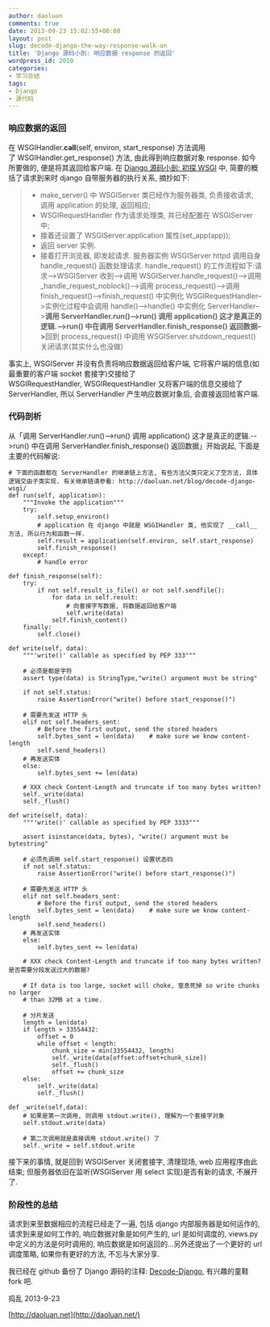 ```yaml
---
author: daoluan
comments: true
date: 2013-09-23 15:02:55+00:00
layout: post
slug: decode-django-the-way-response-walk-on
title: 'Django 源码小剖: 响应数据 response 的返回'
wordpress_id: 2010
categories:
- 学习总结
tags:
- Django
- 源代码
---
```


### 响应数据的返回


在 WSGIHandler.__call__(self, environ, start_response) 方法调用了 WSGIHandler.get_response() 方法, 由此得到响应数据对象 response. 如今所要做的, 便是将其返回给客户端. 在 [Django 源码小剖: 初探 WSGI](http://daoluan.net/blog/decode-django-wsgi/) 中, 简要的概括了请求到来时 django 自带服务器的执行关系, 摘抄如下:


<blockquote>
<ul>
<li>make_server() 中 WSGIServer 类已经作为服务器类, 负责接收请求, 调用 application 的处理, 返回相应;</li>
<li>WSGIRequestHandler 作为请求处理类, 并已经配置在 WSGIServer 中;</li>
<li>接着还设置了 WSGIServer.application 属性(set_app(app));</li>
<li>返回 server 实例.</li>
<li>接着打开浏览器, 即发起请求. 服务器实例 WSGIServer httpd 调用自身 handle_request() 函数处理请求. handle_request() 的工作流程如下:请求–&gt;WSGIServer 收到–&gt;调用 WSGIServer.handle_request()–&gt;调用 _handle_request_noblock()–&gt;调用 process_request()–&gt;调用 finish_request()–&gt;finish_request() 中实例化 WSGIRequestHandler–&gt;实例化过程中会调用 handle()–&gt;handle() 中实例化 ServerHandler–&gt;<strong>调用 ServerHandler.run()–&gt;run() 调用 application() 这才是真正的逻辑.–&gt;run() 中在调用 ServerHandler.finish_response() 返回数据–&gt;</strong>回到 process_request() 中调用 WSGIServer.shutdown_request() 关闭请求(其实什么也没做)</li>
</ul>
</blockquote>


事实上, WSGIServer 并没有负责将响应数据返回给客户端, 它将客户端的信息(如最重要的客户端 socket 套接字)交接给了 WSGIRequestHandler, WSGIRequestHandler 又将客户端的信息交接给了 ServerHandler, 所以 ServerHandler 产生响应数据对象后, 会直接返回给客户端.


### 代码剖析


从「调用 ServerHandler.run()-->run() 调用 application() 这才是真正的逻辑.-->run() 中在调用 ServerHandler.finish_response() 返回数据」开始说起, 下面是主要的代码解说:


    # 下面的函数都在 ServerHandler 的继承链上方法, 有些方法父类只定义了空方法, 具体逻辑交由子类实现. 有关继承链请参看: http://daoluan.net/blog/decode-django-wsgi/
    def run(self, application):
        """Invoke the application"""
        try:
            self.setup_environ()
            # application 在 django 中就是 WSGIHandler 类, 他实现了 __call__ 方法, 所以行为和函数一样.
            self.result = application(self.environ, self.start_response)
            self.finish_response()
        except:
            # handle error

    def finish_response(self):
        try:
            if not self.result_is_file() or not self.sendfile():
                for data in self.result:
                    # 向套接字写数据, 将数据返回给客户端
                    self.write(data)
                self.finish_content()
        finally:
            self.close()

    def write(self, data):
        """'write()' callable as specified by PEP 333"""

        # 必须是都是字符
        assert type(data) is StringType,"write() argument must be string"

        if not self.status:
            raise AssertionError("write() before start_response()")

        # 需要先发送 HTTP 头
        elif not self.headers_sent:
            # Before the first output, send the stored headers
            self.bytes_sent = len(data)    # make sure we know content-length
            self.send_headers()
        # 再发送实体
        else:
            self.bytes_sent += len(data)

        # XXX check Content-Length and truncate if too many bytes written?
        self._write(data)
        self._flush()

    def write(self, data):
        """'write()' callable as specified by PEP 3333"""

        assert isinstance(data, bytes), "write() argument must be bytestring"

        # 必须先调用 self.start_response() 设置状态码
        if not self.status:
            raise AssertionError("write() before start_response()")

        # 需要先发送 HTTP 头
        elif not self.headers_sent:
            # Before the first output, send the stored headers
            self.bytes_sent = len(data)    # make sure we know content-length
            self.send_headers()
        # 再发送实体
        else:
            self.bytes_sent += len(data)

        # XXX check Content-Length and truncate if too many bytes written? 是否需要分段发送过大的数据?

        # If data is too large, socket will choke, 窒息死掉 so write chunks no larger
        # than 32MB at a time.

        # 分片发送
        length = len(data)
        if length > 33554432:
            offset = 0
            while offset < length:
                chunk_size = min(33554432, length)
                self._write(data[offset:offset+chunk_size])
                self._flush()
                offset += chunk_size
        else:
            self._write(data)
            self._flush()

    def _write(self,data):
        # 如果是第一次调用, 则调用 stdout.write(), 理解为一个套接字对象
        self.stdout.write(data)

        # 第二次调用就是直接调用 stdout.write() 了
        self._write = self.stdout.write


接下来的事情, 就是回到 WSGIServer 关闭套接字, 清理现场, web 应用程序由此结束; 但服务器依旧在监听(WSGIServer 用 select 实现)是否有新的请求, 不展开了.


### 阶段性的总结


请求到来至数据相应的流程已经走了一遍, 包括 django 内部服务器是如何运作的, 请求到来是如何工作的, 响应数据对象是如何产生的, url 是如何调度的, views.py 中定义的方法是何时调用的, 响应数据是如何返回的...另外还提出了一个更好的 url 调度策略, 如果你有更好的方法, 不忘与大家分享.

我已经在 github 备份了 Django 源码的注释: [Decode-Django](https://github.com/daoluan/Decode-Django), 有兴趣的童鞋 fork 吧.

捣乱 2013-9-23

[http://daoluan.net](http://daoluan.net/)
